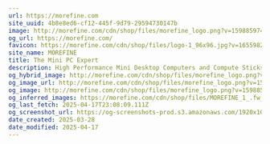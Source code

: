 ```yaml
---
url: https://morefine.com
site_uuid: 4b8e8ed6-cf12-445f-9d79-29594730147b
image: http://morefine.com/cdn/shop/files/morefine_logo.png?v=1598859744
og_url: https://morefine.com/
favicon: https://morefine.com/cdn/shop/files/logo-1_96x96.jpg?v=1655982490
site_name: MOREFINE
title: The Mini PC Expert
description: High Performance Mini Desktop Computers and Compute Sticks
og_hybrid_image: http://morefine.com/cdn/shop/files/morefine_logo.png?v=1598859744
og_image_url: http://morefine.com/cdn/shop/files/morefine_logo.png?v=1598859744
og_image: http://morefine.com/cdn/shop/files/morefine_logo.png?v=1598859744
og_inferred_images: https://morefine.com/cdn/shop/files/MOREFINE_1_.fw_400x.png?v=1655715754
og_last_fetch: 2025-04-17T23:08:09.111Z
og_screenshot_url: https://og-screenshots-prod.s3.amazonaws.com/1920x1080/80/false/df249bf4702d5992ac5c2b2d35a5d6321490c69ae1e2a9dc4ea45d1748cb9350.jpeg
date_created: 2025-03-28
date_modified: 2025-04-17
---
```


